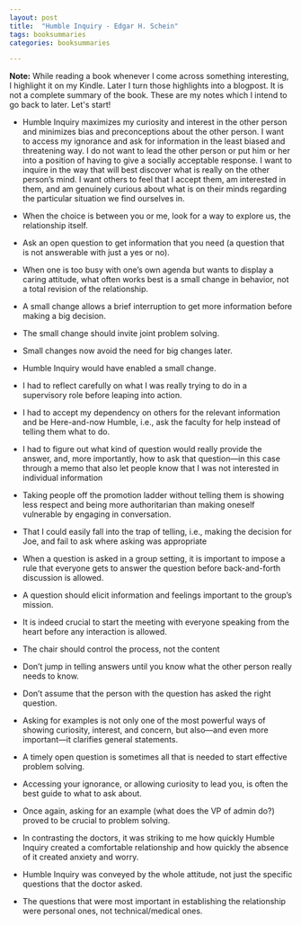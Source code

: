 ```yaml
---
layout: post
title:  "Humble Inquiry - Edgar H. Schein"
tags: booksummaries
categories: booksummaries

---
```


**Note:** While reading a book whenever I come across something interesting, I highlight it on my Kindle. Later I turn those highlights into a blogpost. It is not a complete summary of the book. These are my notes which I intend to go back to later. Let's start!


+ Humble Inquiry maximizes my curiosity and interest in the other person and minimizes bias and preconceptions about the other person. I want to access my ignorance and ask for information in the least biased and threatening way. I do not want to lead the other person or put him or her into a position of having to give a socially acceptable response. I want to inquire in the way that will best discover what is really on the other person’s mind. I want others to feel that I accept them, am interested in them, and am genuinely curious about what is on their minds regarding the particular situation we find ourselves in.

+ When the choice is between you or me, look for a way to explore us, the relationship itself.

+ Ask an open question to get information that you need (a question that is not answerable with just a yes or no).

+ When one is too busy with one’s own agenda but wants to display a caring attitude, what often works best is a small change in behavior, not a total revision of the relationship.

+ A small change allows a brief interruption to get more information before making a big decision.

+ The small change should invite joint problem solving.

+ Small changes now avoid the need for big changes later.

+ Humble Inquiry would have enabled a small change.

+ I had to reflect carefully on what I was really trying to do in a supervisory role before leaping into action.

+ I had to accept my dependency on others for the relevant information and be Here-and-now Humble, i.e., ask the faculty for help instead of telling them what to do.

+ I had to figure out what kind of question would really provide the answer, and, more importantly, how to ask that question—in this case through a memo that also let people know that I was not interested in individual information

+ Taking people off the promotion ladder without telling them is showing less respect and being more authoritarian than making oneself vulnerable by engaging in conversation.

+ That I could easily fall into the trap of telling, i.e., making the decision for Joe, and fail to ask where asking was appropriate

+ When a question is asked in a group setting, it is important to impose a rule that everyone gets to answer the question before back-and-forth discussion is allowed.

+ A question should elicit information and feelings important to the group’s mission.

+ It is indeed crucial to start the meeting with everyone speaking from the heart before any interaction is allowed.

+ The chair should control the process, not the content

+ Don’t jump in telling answers until you know what the other person really needs to know.

+ Don’t assume that the person with the question has asked the right question.

+ Asking for examples is not only one of the most powerful ways of showing curiosity, interest, and concern, but also—and even more important—it clarifies general statements.

+ A timely open question is sometimes all that is needed to start effective problem solving.

+ Accessing your ignorance, or allowing curiosity to lead you, is often the best guide to what to ask about.

+ Once again, asking for an example (what does the VP of admin do?) proved to be crucial to problem solving.

+ In contrasting the doctors, it was striking to me how quickly Humble Inquiry created a comfortable relationship and how quickly the absence of it created anxiety and worry.

+ Humble Inquiry was conveyed by the whole attitude, not just the specific questions that the doctor asked.

+ The questions that were most important in establishing the relationship were personal ones, not technical/medical ones.
